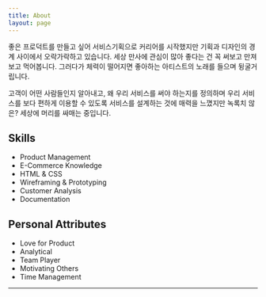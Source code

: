 ```yaml
---
title: About
layout: page
---
```

<!-- ![Profile Image]({{ site.url }}/{{ site.picture }}) -->

<p>좋은 프로덕트를 만들고 싶어 서비스기획으로 커리어를 시작했지만 기획과 디자인의 경계 사이에서 오락가락하고 있습니다. 세상 만사에 관심이 많아 좋다는 건 꼭 써보고 만져보고 먹어봅니다. 그러다가 체력이 떨어지면 좋아하는 아티스트의 노래를 들으며 뒹굴거립니다.</p>

<p>고객이 어떤 사람들인지 알아내고, 왜 우리 서비스를 써야 하는지를 정의하며 우리 서비스를 보다 편하게 이용할 수 있도록 서비스를 설계하는 것에 매력을 느꼈지만 녹록치 않은? 세상에 머리를 싸매는 중입니다.</p>

<h2>Skills</h2>

<ul class="skill-list">
	<li>Product Management</li>
	<li>E-Commerce Knowledge</li>
	<li>HTML & CSS</li>
	<li>Wireframing & Prototyping</li>
	<li>Customer Analysis</li>
	<li>Documentation</li>
</ul>

<h2>Personal Attributes</h2>

<ul class="skill-list">
	<li>Love for Product</li>
	<li>Analytical</li>
	<li>Team Player</li>
	<li>Motivating Others</li>
	<li>Time Management</li>
</ul>

<p></p>
<hr>

<br>
<br>

<!-- <h2>Projects</h2>

<ul>
	<li><a href="https://github.com/">Lorem Lorem</a></li>
	<li><a href="https://github.com/">Ipsum Dolor</a></li>
	<li><a href="https://github.com/">Dolor Lorem</a></li>
</ul> -->
